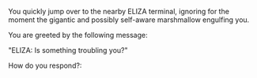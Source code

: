 You quickly jump over to the nearby ELIZA terminal, ignoring for the moment the gigantic
and possibly self-aware marshmallow engulfing you. 

You are greeted by the following message:

"ELIZA: Is something troubling you?"

How do you respond?:




